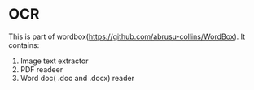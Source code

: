 # OCR
This is part of wordbox(https://github.com/abrusu-collins/WordBox).
It contains: 
1. Image text extractor
2. PDF readeer
4. Word doc( .doc and .docx) reader
